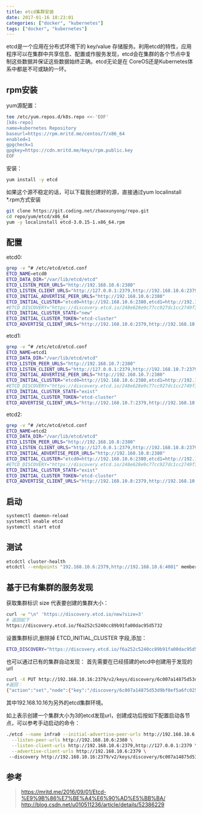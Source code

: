 ```yaml
---
title: etcd集群安装
date: 2017-01-16 18:23:01
categories: ["docker", "kubernetes"]
tags: ["docker", "kubernetes"]
---
```

etcd是一个应用在分布式环境下的 key/value 存储服务。利用etcd的特性，应用程序可以在集群中共享信息、配置或作服务发现，etcd会在集群的各个节点中复制这些数据并保证这些数据始终正确。etcd无论是在 CoreOS还是Kubernetes体系中都是不可或缺的一环。

<!-- more -->

## rpm安装
yum源配置：
```bash
tee /etc/yum.repos.d/k8s.repo <<-'EOF'
[k8s-repo]
name=kubernetes Repository
baseurl=https://rpm.mritd.me/centos/7/x86_64
enabled=1
gpgcheck=1
gpgkey=https://cdn.mritd.me/keys/rpm.public.key
EOF
```

安装：
```bash
yum install -y etcd
```

如果这个源不稳定的话，可以下载我创建好的源，直接通过yum localinstall *.rpm方式安装
```bash
git clone https://git.coding.net/zhaoxunyong/repo.git
cd repo/yum/etcd/x86_64
yum -y localinstall etcd-3.0.15-1.x86_64.rpm
```

## 配置
etcd0:
```bash
grep -v ^# /etc/etcd/etcd.conf 
ETCD_NAME=etcd0
ETCD_DATA_DIR="/var/lib/etcd/etcd"
ETCD_LISTEN_PEER_URLS="http://192.168.10.6:2380"
ETCD_LISTEN_CLIENT_URLS="http://127.0.0.1:2379,http://192.168.10.6:2379,http://192.168.10.6:4001"
ETCD_INITIAL_ADVERTISE_PEER_URLS="http://192.168.10.6:2380"
ETCD_INITIAL_CLUSTER="etcd0=http://192.168.10.6:2380,etcd1=http://192.168.10.7:2380,etcd2=http://192.168.10.8:2380"
#ETCD_DISCOVERY="https://discovery.etcd.io/248e628e9c77cc927dc1cc2749f3c9bf"
ETCD_INITIAL_CLUSTER_STATE="new"
ETCD_INITIAL_CLUSTER_TOKEN="etcd-cluster"
ETCD_ADVERTISE_CLIENT_URLS="http://192.168.10.6:2379,http://192.168.10.6:4001"
```

etcd1:
```bash
grep -v ^# /etc/etcd/etcd.conf 
ETCD_NAME=etcd1
ETCD_DATA_DIR="/var/lib/etcd/etcd"
ETCD_LISTEN_PEER_URLS="http://192.168.10.7:2380"
ETCD_LISTEN_CLIENT_URLS="http://127.0.0.1:2379,http://192.168.10.7:2379,http://192.168.10.7:4001"
ETCD_INITIAL_ADVERTISE_PEER_URLS="http://192.168.10.7:2380"
ETCD_INITIAL_CLUSTER="etcd0=http://192.168.10.6:2380,etcd1=http://192.168.10.7:2380,etcd2=http://192.168.10.8:2380"
#ETCD_DISCOVERY="https://discovery.etcd.io/248e628e9c77cc927dc1cc2749f3c9bf"
ETCD_INITIAL_CLUSTER_STATE="exist"
ETCD_INITIAL_CLUSTER_TOKEN="etcd-cluster"
ETCD_ADVERTISE_CLIENT_URLS="http://192.168.10.7:2379,http://192.168.10.7:4001"
```

etcd2:
```bash
grep -v ^# /etc/etcd/etcd.conf 
ETCD_NAME=etcd2
ETCD_DATA_DIR="/var/lib/etcd/etcd"
ETCD_LISTEN_PEER_URLS="http://192.168.10.8:2380"
ETCD_LISTEN_CLIENT_URLS="http://127.0.0.1:2379,http://192.168.10.8:2379,http://192.168.10.8:4001"
ETCD_INITIAL_ADVERTISE_PEER_URLS="http://192.168.10.8:2380"
ETCD_INITIAL_CLUSTER="etcd0=http://192.168.10.6:2380,etcd1=http://192.168.10.7:2380,etcd2=http://192.168.10.8:2380"
#ETCD_DISCOVERY="https://discovery.etcd.io/248e628e9c77cc927dc1cc2749f3c9bf"
ETCD_INITIAL_CLUSTER_STATE="exist"
ETCD_INITIAL_CLUSTER_TOKEN="etcd-cluster"
ETCD_ADVERTISE_CLIENT_URLS="http://192.168.10.8:2379,http://192.168.10.8:4001"
```

## 启动
```bash
systemctl daemon-reload
systemctl enable etcd
systemctl start etcd
```

## 测试
```bash
etcdctl cluster-health
etcdctl --endpoints "192.168.10.6:2379,http://192.168.10.6:4001" member list
```

## 基于已有集群的服务发现
获取集群标识 size 代表要创建的集群大小：
```bash
curl -w "\n" 'https://discovery.etcd.io/new?size=3'
# 返回如下
https://discovery.etcd.io/f6a252c5240cc89b91fa00dac95d5732
```

设置集群标识,删除掉 ETCD_INITIAL_CLUSTER 字段,添加：
```bash
ETCD_DISCOVERY="https://discovery.etcd.io/f6a252c5240cc89b91fa00dac95d5732"
```

也可以通过已有的集群自动发现：
首先需要在已经搭建的etcd中创建用于发现的url
```bash
curl -X PUT http://192.168.10.16:2379/v2/keys/discovery/6c007a14875d53d9bf0ef5a6fc0257c817f0fb83/_config/size -d value=3
#返回：
{"action":"set","node":{"key":"/discovery/6c007a14875d53d9bf0ef5a6fc0257c817f0fb83/_config/size","value":"3","modifiedIndex":170010,"createdIndex":170010}}
```
其中192.168.10.16为另外的etcd集群环境。


如上表示创建一个集群大小为3的etcd发现url，创建成功后按如下配置启动各节点，可以参考手动启动的命令：
```bash
./etcd --name infra0 --initial-advertise-peer-urls http://192.168.10.6:2380 \
  --listen-peer-urls http://192.168.10.6:2380 \
  --listen-client-urls http://192.168.10.6:2379,http://127.0.0.1:2379 \
  --advertise-client-urls http://192.168.10.6:2379 \ 
 --discovery http://192.168.10.16:2379/v2/keys/discovery/6c007a14875d53d9bf0ef5a6fc0257c817f0fb83
 ```

## 参考
> https://mritd.me/2016/09/01/Etcd-%E9%9B%86%E7%BE%A4%E6%90%AD%E5%BB%BA/
> http://blog.csdn.net/u010511236/article/details/52386229